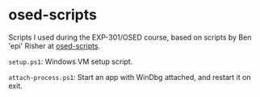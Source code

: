 # osed-scripts
Scripts I used during the EXP-301/OSED course, based on scripts by Ben 'epi' Risher at [osed-scripts](https://github.com/epi052/osed-scripts).

`setup.ps1`: Windows VM setup script.

`attach-process.ps1`: Start an app with WinDbg attached, and restart it on exit.